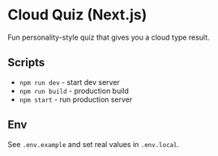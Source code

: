 # Cloud Quiz (Next.js)
Fun personality-style quiz that gives you a cloud type result.

## Scripts
- `npm run dev` - start dev server
- `npm run build` - production build
- `npm start` - run production server

## Env
See `.env.example` and set real values in `.env.local`.
